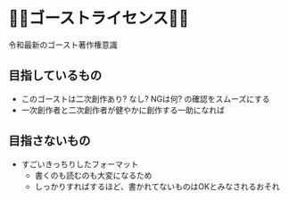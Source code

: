 # 👻👻ゴーストライセンス👻👻

令和最新のゴースト著作権意識

## 目指しているもの

- このゴーストは二次創作あり? なし? NGは何? の確認をスムーズにする
- 一次創作者と二次創作者が健やかに創作する一助になれば

## 目指さないもの

- すごいきっちりしたフォーマット
   - 書くのも読むのも大変になるため
   - しっかりすればするほど、書かれてないものはOKとみなされるおそれ
